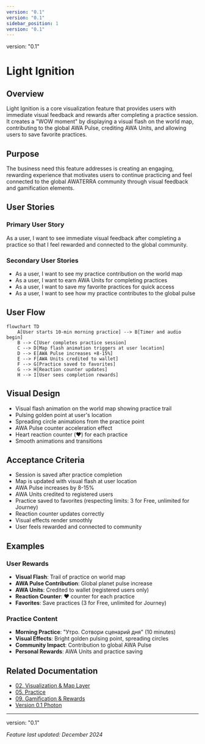 ```yaml
---
version: "0.1"
version: "0.1"
sidebar_position: 1
version: "0.1"
---
```

version: "0.1"

# Light Ignition

## Overview
Light Ignition is a core visualization feature that provides users with immediate visual feedback and rewards after completing a practice session. It creates a "WOW moment" by displaying a visual flash on the world map, contributing to the global AWA Pulse, crediting AWA Units, and allowing users to save favorite practices.

## Purpose
The business need this feature addresses is creating an engaging, rewarding experience that motivates users to continue practicing and feel connected to the global AWATERRA community through visual feedback and gamification elements.

## User Stories

### Primary User Story
As a user, I want to see immediate visual feedback after completing a practice so that I feel rewarded and connected to the global community.

### Secondary User Stories
- As a user, I want to see my practice contribution on the world map
- As a user, I want to earn AWA Units for completing practices
- As a user, I want to save my favorite practices for quick access
- As a user, I want to see how my practice contributes to the global pulse

## User Flow

```mermaid
flowchart TD
    A[User starts 10-min morning practice] --> B[Timer and audio begin]
    B --> C[User completes practice session]
    C --> D[Map flash animation triggers at user location]
    D --> E[AWA Pulse increases +8-15%]
    E --> F[AWA Units credited to wallet]
    F --> G[Practice saved to favorites]
    G --> H[Reaction counter updates]
    H --> I[User sees completion rewards]
```

## Visual Design
- Visual flash animation on the world map showing practice trail
- Pulsing golden point at user's location
- Spreading circle animations from the practice point
- AWA Pulse counter acceleration effect
- Heart reaction counter (❤️) for each practice
- Smooth animations and transitions

## Acceptance Criteria
- Session is saved after practice completion
- Map is updated with visual flash at user location
- AWA Pulse increases by 8-15%
- AWA Units credited to registered users
- Practice saved to favorites (respecting limits: 3 for Free, unlimited for Journey)
- Reaction counter updates correctly
- Visual effects render smoothly
- User feels rewarded and connected to community

## Examples

### User Rewards
- **Visual Flash**: Trail of practice on world map
- **AWA Pulse Contribution**: Global planet pulse increase
- **AWA Units**: Credited to wallet (registered users only)
- **Reaction Counter**: ❤️ counter for each practice
- **Favorites**: Save practices (3 for Free, unlimited for Journey)

### Practice Content
- **Morning Practice**: "Утро. Сотвори сценарий дня" (10 minutes)
- **Visual Effects**: Bright golden pulsing point, spreading circles
- **Community Impact**: Contribution to global AWA Pulse
- **Personal Rewards**: AWA Units and practice saving

## Related Documentation

- [02. Visualization & Map Layer](/docs/capabilities/02-Visualization-Map-Layer)
- [05. Practice](/docs/capabilities/05-Practice)
- [09. Gamification & Rewards](/docs/capabilities/09-Gamification-Rewards)
- [Version 0.1 Photon](/docs/versions/0.1-photon/intro)

---
version: "0.1"

*Feature last updated: December 2024*